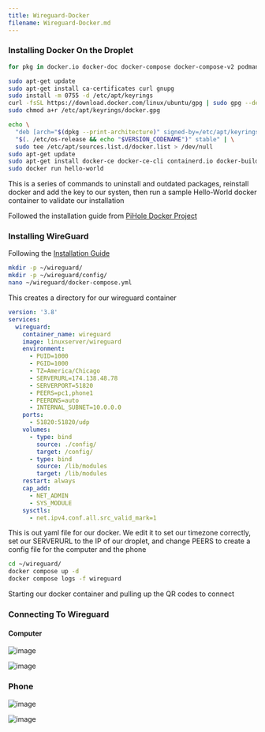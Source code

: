 ```yaml
---
title: Wireguard-Docker
filename: Wireguard-Docker.md
--- 
```

### Installing Docker On the Droplet
```bash
for pkg in docker.io docker-doc docker-compose docker-compose-v2 podman-docker containerd runc; do sudo apt-get remove $pkg; done

sudo apt-get update
sudo apt-get install ca-certificates curl gnupg
sudo install -m 0755 -d /etc/apt/keyrings
curl -fsSL https://download.docker.com/linux/ubuntu/gpg | sudo gpg --dearmor -o /etc/apt/keyrings/docker.gpg
sudo chmod a+r /etc/apt/keyrings/docker.gpg

echo \
  "deb [arch="$(dpkg --print-architecture)" signed-by=/etc/apt/keyrings/docker.gpg] https://download.docker.com/linux/ubuntu \
  "$(. /etc/os-release && echo "$VERSION_CODENAME")" stable" | \
  sudo tee /etc/apt/sources.list.d/docker.list > /dev/null
sudo apt-get update
sudo apt-get install docker-ce docker-ce-cli containerd.io docker-buildx-plugin docker-compose-plugin
sudo docker run hello-world
```

This is a series of commands to uninstall and outdated packages, reinstall docker and add the key to our systen, then run a sample Hello-World docker container to validate our installation 

Followed the installation guide from [PiHole Docker Project](https://nsr3953.github.io/DockerProject)

### Installing WireGuard

Following the [Installation Guide](https://thematrix.dev/setup-wireguard-vpn-server-with-docker/)

```bash
mkdir -p ~/wireguard/
mkdir -p ~/wireguard/config/
nano ~/wireguard/docker-compose.yml
```
This creates a directory for our wireguard container 


```yml
version: '3.8'
services:
  wireguard:
    container_name: wireguard
    image: linuxserver/wireguard
    environment:
      - PUID=1000
      - PGID=1000
      - TZ=America/Chicago
      - SERVERURL=174.138.48.78
      - SERVERPORT=51820
      - PEERS=pc1,phone1
      - PEERDNS=auto
      - INTERNAL_SUBNET=10.0.0.0
    ports:
      - 51820:51820/udp
    volumes:
      - type: bind
        source: ./config/
        target: /config/
      - type: bind
        source: /lib/modules
        target: /lib/modules
    restart: always
    cap_add:
      - NET_ADMIN
      - SYS_MODULE
    sysctls:
      - net.ipv4.conf.all.src_valid_mark=1
```
This is out yaml file for our docker. We edit it to set our timezone correctly, set our SERVERURL to the IP of our droplet, and change PEERS to create a config file for the computer and the phone


```bash
cd ~/wireguard/
docker compose up -d
docker compose logs -f wireguard
```
Starting our docker container and pulling up the QR codes to connect 


### Connecting To Wireguard

#### Computer

![image](https://github.com/nsr3953/nsr3953.github.io/assets/100631946/25bbab11-f939-4d6f-be21-0cf3510fafb8)


![image](https://github.com/nsr3953/nsr3953.github.io/assets/100631946/78c72891-b845-4c43-9062-9426b7562444)


### Phone 

![image](https://github.com/nsr3953/nsr3953.github.io/assets/100631946/dbbdc57e-10f8-4587-a3e6-54f0dba6c363)

![image](https://github.com/nsr3953/nsr3953.github.io/assets/100631946/30182dcb-593f-4c95-b8f7-b1aa25ce2c25)


